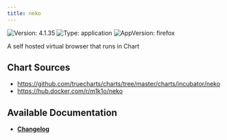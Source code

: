 ```yaml
---
title: neko
---
```


![Version: 4.1.35](https://img.shields.io/badge/Version-4.1.35-informational?style=flat-square) ![Type: application](https://img.shields.io/badge/Type-application-informational?style=flat-square) ![AppVersion: firefox](https://img.shields.io/badge/AppVersion-firefox-informational?style=flat-square)

A self hosted virtual browser that runs in Chart

## Chart Sources

- https://github.com/truecharts/charts/tree/master/charts/incubator/neko
- https://hub.docker.com/r/m1k1o/neko

## Available Documentation

- [**Changelog**](./CHANGELOG.md)
